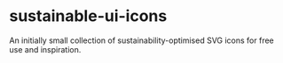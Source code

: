 # sustainable-ui-icons
An initially small collection of sustainability-optimised SVG icons for free use and inspiration.
